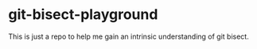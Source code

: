 # git-bisect-playground
This is just a repo to help me gain an intrinsic understanding of git bisect.

